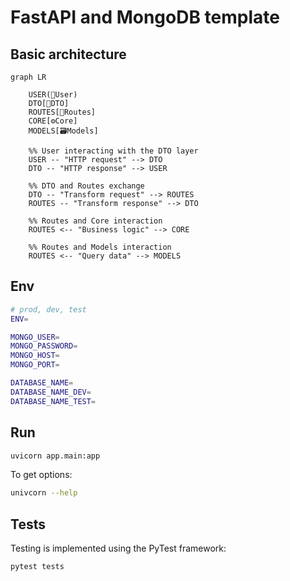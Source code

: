 # FastAPI and MongoDB template

## Basic architecture
```mermaid
graph LR
  
    USER(👤User)
    DTO[📄DTO]
    ROUTES[🚦Routes]
    CORE[⚙️Core]
    MODELS[🗃️Models]

    %% User interacting with the DTO layer
    USER -- "HTTP request" --> DTO
    DTO -- "HTTP response" --> USER

    %% DTO and Routes exchange
    DTO -- "Transform request" --> ROUTES
    ROUTES -- "Transform response" --> DTO

    %% Routes and Core interaction
    ROUTES <-- "Business logic" --> CORE

    %% Routes and Models interaction
    ROUTES <-- "Query data" --> MODELS
```

## Env
```bash
# prod, dev, test
ENV=

MONGO_USER=
MONGO_PASSWORD=
MONGO_HOST=
MONGO_PORT=

DATABASE_NAME=
DATABASE_NAME_DEV=
DATABASE_NAME_TEST=
```

## Run
```bash
uvicorn app.main:app
```

To get options:
```bash
univcorn --help
```


## Tests
Testing is implemented using the PyTest framework:
```bash
pytest tests
```

